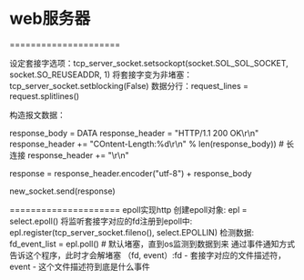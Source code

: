 # web服务器

=====================

设定套接字选项：tcp_server_socket.setsockopt(socket.SOL_SOL_SOCKET, socket.SO_REUSEADDR, 1)
将套接字变为非堵塞：tcp_server_socket.setblocking(False)
数据分行：request_lines = request.splitlines()

构造报文数据：

response_body = DATA
response_header = "HTTP/1.1 200 OK\r\n"
response_header += "COntent-Length:%d\r\n" % len(response_body)) # 长连接
response_header += "\r\n"

response = response_header.encoder("utf-8") + response_body

new_socket.send(response)

=====================
epoll实现http
创建epoll对象: epl = select.epoll()
将监听套接字对应的fd注册到epoll中: epl.register(tcp_server_socket.fileno(), select.EPOLLIN)
检测数据: fd_event_list = epl.poll() # 默认堵塞，直到os监测到数据到来 通过事件通知方式 告诉这个程序，此时才会解堵塞
    （fd, event）:fd - 套接字对应的文件描述符，event - 这个文件描述符到底是什么事件





